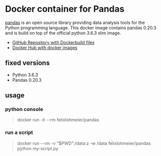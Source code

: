 # Docker container for Pandas

[pandas](http://pandas.pydata.org/) is an open source library providing data analysis tools for the Python programming language. This docker image contains pandas 0.20.3 and is build on top of the official python 3.6.3 slim image.

* [GitHub Repository with Dockerbuild files](https://github.com/felixlohmeier/pandas-docker)
* [Docker Hub with docker images](https://hub.docker.com/r/felixlohmeier/pandas/)

## fixed versions

* Python 3.6.3
* Pandas 0.20.3

## usage

### python console

> docker run -it --rm felixlohmeier/pandas

### run a script

> docker run --rm -v "$PWD":/data:z -w /data felixlohmeier/pandas python my-script.py
